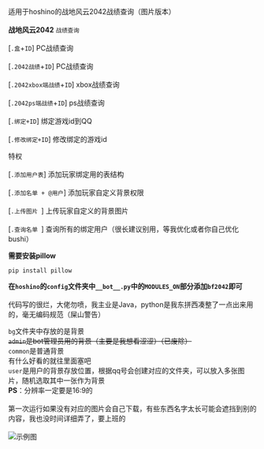 适用于hoshino的战地风云2042战绩查询（图片版本）
<br><br>
****战地风云2042****
`战绩查询`<br><br>
[`.盒`+`ID`] PC战绩查询<br><br>
[`.2042战绩`+`ID`] PC战绩查询<br><br>
[`.2042xbox端战绩`+`ID`] xbox战绩查询<br><br>
[`.2042ps端战绩`+`ID`] ps战绩查询<br><br>
[`.绑定+ID`] 绑定游戏id到QQ<br><br>
[`.修改绑定+ID`] 修改绑定的游戏id

特权<br><br>
[`.添加用户表`] 添加玩家绑定用的表结构<br><br>
[`.添加名单 + @用户`] 添加玩家自定义背景权限<br><br>
[`.上传图片 `] 上传玩家自定义的背景图片<br><br>
[`.查询名单 `] 查询所有的绑定用户（很长建议别用，等我优化或者你自己优化bushi）

**需要安装pillow**

    pip install pillow

**在`hoshino`的`config`文件夹中`__bot__.py`中的`MODULES_ON`部分添加`bf2042`即可**
<br><br>
代码写的很烂，大佬勿喷，我主业是Java，python是我东拼西凑整了一点出来用的，毫无编码规范（屎山警告）

`bg`文件夹中存放的是背景<br>
~~`admin`是bot管理员用的背景（主要是我想看涩涩）（已废除）~~<br>
`common`是普通背景<br>有什么好看的就往里面塞吧<br>
`user`是用户的背景存放位置，根据qq号会创建对应的文件夹，可以放入多张图片，随机选取其中一张作为背景
<br>**PS**：分辨率一定要是16:9的<br>
<br>第一次运行如果没有对应的图片会自己下载，有些东西名字太长可能会遮挡到别的内容，我也没时间详细弄了，要上班的
<br><br>
![示例图](http://sansenhoshi.top/static/images/battleinfo.png)